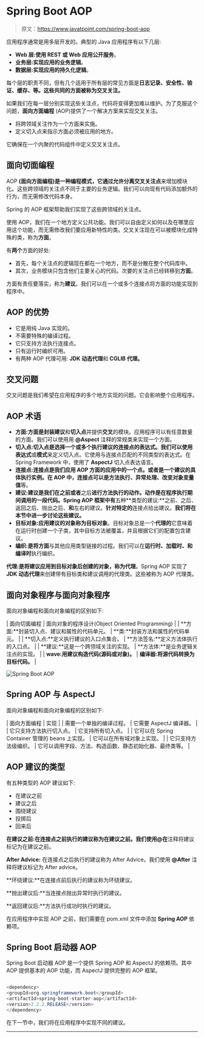 # Spring Boot AOP

> 原文：<https://www.javatpoint.com/spring-boot-aop>

应用程序通常是用多层开发的。典型的 Java 应用程序有以下几层:

*   **Web 层:**使用 REST 或 Web 应用公开**服务**。
*   **业务层:**实现应用的**业务逻辑**。
*   **数据层:**实现应用的**持久化逻辑**。

每个层的职责不同，但有几个适用于所有层的常见方面是**日志记录、安全性、验证、缓存、**等。这些共同的方面被称为**交叉关注。**

如果我们在每一层分别实现这些关注点，代码将变得更加难以维护。为了克服这个问题，**面向方面编程** (AOP)提供了一个解决方案来实现交叉关注。

*   将跨领域关注作为一个方面来实施。
*   定义切入点来指示方面必须被应用的地方。

它确保在一个内聚的代码组件中定义交叉关注点。

## 面向切面编程

AOP **(面向方面编程)**是一种编程模式，它通过允许分离**交叉关注点**来增加模块化。这些跨领域的关注点不同于主要的业务逻辑。我们可以向现有代码添加额外的行为，而无需修改代码本身。

Spring 的 AOP 框架帮助我们实现了这些跨领域的关注点。

使用 AOP，我们在一个地方定义公共功能。我们可以自由定义如何以及在哪里应用这个功能，而无需修改我们要应用新特性的类。交叉关注现在可以被模块化成特殊的类，称为**方面**。

有**两个**方面的好处:

*   首先，每个关注点的逻辑现在都在一个地方，而不是分散在整个代码库中。
*   其次，业务模块只包含他们主要关心的代码。次要的关注点已经转移到**方面**。

方面有责任要落实，称为**建议**。我们可以在一个或多个连接点将方面的功能实现到程序中。

## AOP 的优势

*   它是用纯 Java 实现的。
*   不需要特殊的编译过程。
*   它只支持方法执行连接点。
*   只有运行时编织可用。
*   有两种 AOP 代理可用: **JDK 动态代理**和 **CGLIB 代理。**

## 交叉问题

交叉问题是我们希望在应用程序的多个地方实现的问题。它会影响整个应用程序。

## AOP 术语

*   **方面:**方面是封装**建议**和**切入点**并提供**交叉**的模块。应用程序可以有任意数量的方面。我们可以使用用 **@Aspect** 注释的常规类来实现一个方面。
*   **切入点:**切入点是选择一个或多个执行建议的连接点的表达式。我们可以使用**表达式**或**模式**来定义切入点。它使用与连接点匹配的不同类型的表达式。在 Spring Framework 中，使用了 **AspectJ** 切入点表达语言。
*   **连接点:**连接点是我们应用 **AOP 方面**的应用中的一个点。或者是一个建议的具体执行实例。在 AOP 中，连接点可以是**方法执行、异常处理、改变对象变量值**等。
*   **建议:**建议是我们在之前**或者**之后**进行方法执行的动作。动作是在程序执行期间调用的一段代码。Spring AOP 框架中有**五种**类型的建议:**之前、之后、返回之后、抛出之后、**和**左右的建议。**针对特定的**连接点给出建议。**我们将在本节中进一步讨论这些建议。**
*   **目标对象:**应用建议的对象称为**目标对象**。目标对象总是一个**代理的**它意味着在运行时创建一个子类，其中目标方法被覆盖，并且根据它们的配置包含建议。
*   **编织:**是**将方面**与其他应用类型链接的过程。我们可以在**运行时、加载时、**和**编译时**执行编织。

**代理:**是将建议应用到目标对象后创建的对象，称为**代理**。Spring AOP 实现了 **JDK 动态代理**来创建带有目标类和建议调用的代理类。这些被称为 AOP 代理类。

## 面向对象程序与面向对象程序

面向对象编程和面向对象编程的区别如下:

| 面向切面编程 | 面向对象的程序设计(Object Oriented Programming) |
| **方面:**封装切入点、建议和属性的代码单元。 | **类:**封装方法和属性的代码单元。 |
| **切入点:**定义执行建议的入口点集合。 | **方法签名:**定义方法体执行的入口点。 |
| **建议:**这是一个跨领域关注的实现。 | **方法体:**是业务逻辑关注点的实现。 |
| **wave:用建议构造代码(源码或对象)。** | **编译器:将源代码转换为目标代码。** |

![Spring Boot AOP](../img/4e747e7dda2c12afd04c48222056b0bf.png)

## Spring AOP 与 AspectJ

面向对象编程和面向对象编程的区别如下:

| 面向方面编程 | 实现 |
| 需要一个单独的编译过程。 | 它需要 AspectJ 编译器。 |
| 它只支持方法执行切入点。 | 它支持所有切入点。 |
| 它可以在 Spring Container 管理的 beans 上实现。 | 它可以在所有域对象上实现。 |
| 它只支持方法级编织。 | 它可以调用字段、方法、构造函数、静态初始化器、最终类等。 |

## AOP 建议的类型

有五种类型的 AOP 建议如下:

*   在建议之前
*   建议之后
*   围绕建议
*   投掷后
*   回来后

**在建议之前:**在连接点之前执行的建议称为在建议之前。我们使用**@在**注释将建议标记为在建议之前。

**After Advice:** 在连接点之后执行的建议称为 After Advice。我们使用 **@After** 注释将建议标记为 After advice。

**环绕建议:**在连接点前后执行的建议称为环绕建议。

**抛出建议后:**当连接点抛出异常时执行的建议。

**返回建议后:**方法执行成功时执行的建议。

在应用程序中实现 AOP 之前，我们需要在 pom.xml 文件中添加 **Spring AOP** 依赖项。

## Spring Boot 启动器 AOP

Spring Boot 启动器 AOP 是一个提供 Spring AOP 和 AspectJ 的依赖项。其中 AOP 提供基本的 AOP 功能，而 AspectJ 提供完整的 AOP 框架。

```java

<dependency>
<groupId>org.springframework.boot</groupId>
<artifactId>spring-boot-starter-aop</artifactId>
<version>2.2.2.RELEASE</version>
</dependency>

```

在下一节中，我们将在应用程序中实现不同的建议。

* * *